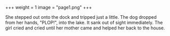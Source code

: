 +++
weight = 1
image = "page1.png"
+++

She stepped out onto the dock and tripped just a little.  The dog dropped from her hands, "PLOP!", into the lake.  It sank out of sight immediately.  The girl cried and cried until her mother came and helped her back to the house.
